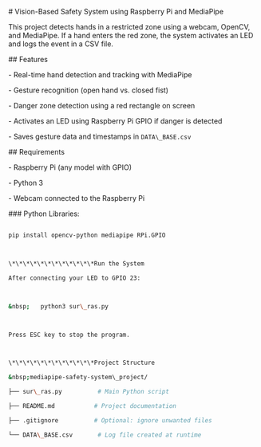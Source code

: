 \# Vision-Based Safety System using Raspberry Pi and MediaPipe



This project detects hands in a restricted zone using a webcam, OpenCV, and MediaPipe. If a hand enters the red zone, the system activates an LED and logs the event in a CSV file.



\##  Features



\- Real-time hand detection and tracking with MediaPipe

\- Gesture recognition (open hand vs. closed fist)

\- Danger zone detection using a red rectangle on screen

\- Activates an LED using Raspberry Pi GPIO if danger is detected

\- Saves gesture data and timestamps in `DATA\_BASE.csv`



\##  Requirements



\- Raspberry Pi (any model with GPIO)

\- Python 3

\- Webcam connected to the Raspberry Pi



\### Python Libraries:

```bash

pip install opencv-python mediapipe RPi.GPIO



\*\*\*\*\*\*\*\*\*\*\*\*Run the System

After connecting your LED to GPIO 23:



&nbsp;   python3 sur\_ras.py



Press ESC key to stop the program.



\*\*\*\*\*\*\*\*\*\*\*\*Project Structure

&nbsp;mediapipe-safety-system\_project/

├── sur\_ras.py          # Main Python script

├── README.md           # Project documentation

├── .gitignore          # Optional: ignore unwanted files

└── DATA\_BASE.csv       # Log file created at runtime



